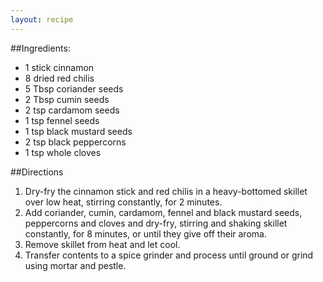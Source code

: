 ```yaml
---
layout: recipe
---
```


##Ingredients: 
- 1 stick cinnamon
- 8 dried red chilis
- 5 Tbsp coriander seeds
- 2 Tbsp cumin seeds
- 2 tsp cardamom seeds
- 1 tsp fennel seeds
- 1 tsp black mustard seeds
- 2 tsp black peppercorns
- 1 tsp whole cloves

##Directions
1. Dry-fry the cinnamon stick and red chilis in a heavy-bottomed skillet over low heat, stirring constantly, for 2 minutes.
2. Add coriander, cumin, cardamom, fennel and black mustard seeds, peppercorns and cloves and dry-fry, stirring and shaking skillet constantly, for 8 minutes, or until they give off their aroma.
3. Remove skillet from heat and let cool.
4. Transfer contents to a spice grinder and process until ground or grind using mortar and pestle.
